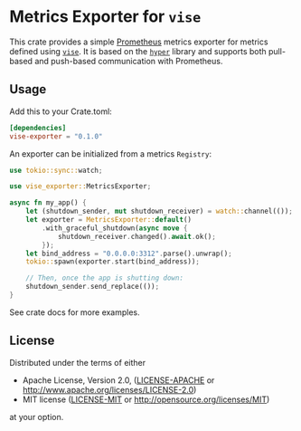 # Metrics Exporter for `vise`

This crate provides a simple [Prometheus] metrics exporter for metrics defined
using [`vise`]. It is based on the [`hyper`] library and supports both pull-based
and push-based communication with Prometheus.

## Usage

Add this to your Crate.toml:

```toml
[dependencies]
vise-exporter = "0.1.0"
```

An exporter can be initialized from a metrics `Registry`:

```rust
use tokio::sync::watch;

use vise_exporter::MetricsExporter;

async fn my_app() {
    let (shutdown_sender, mut shutdown_receiver) = watch::channel(());
    let exporter = MetricsExporter::default()
        .with_graceful_shutdown(async move {
            shutdown_receiver.changed().await.ok();
        });
    let bind_address = "0.0.0.0:3312".parse().unwrap();
    tokio::spawn(exporter.start(bind_address));

    // Then, once the app is shutting down:
    shutdown_sender.send_replace(());
}
```

See crate docs for more examples.

## License

Distributed under the terms of either

- Apache License, Version 2.0, ([LICENSE-APACHE](LICENSE-APACHE) or http://www.apache.org/licenses/LICENSE-2.0)
- MIT license ([LICENSE-MIT](LICENSE-MIT) or http://opensource.org/licenses/MIT)

at your option.

[prometheus]: https://prometheus.io/docs/introduction/overview/
<!-- FIXME: replace with `crates.io` link -->
[`vise`]: ../vise
[`hyper`]: https://crates.io/crates/hyper
